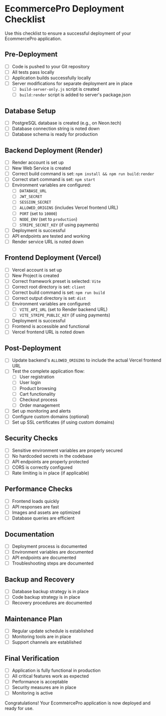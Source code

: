 # EcommercePro Deployment Checklist

Use this checklist to ensure a successful deployment of your EcommercePro application.

## Pre-Deployment

- [ ] Code is pushed to your Git repository
- [ ] All tests pass locally
- [ ] Application builds successfully locally
- [ ] Server modifications for separate deployment are in place
  - [ ] `build-server-only.js` script is created
  - [ ] `build:render` script is added to server's package.json

## Database Setup

- [ ] PostgreSQL database is created (e.g., on Neon.tech)
- [ ] Database connection string is noted down
- [ ] Database schema is ready for production

## Backend Deployment (Render)

- [ ] Render account is set up
- [ ] New Web Service is created
- [ ] Correct build command is set: `npm install && npm run build:render`
- [ ] Correct start command is set: `npm start`
- [ ] Environment variables are configured:
  - [ ] `DATABASE_URL`
  - [ ] `JWT_SECRET`
  - [ ] `SESSION_SECRET`
  - [ ] `ALLOWED_ORIGINS` (includes Vercel frontend URL)
  - [ ] `PORT` (set to `10000`)
  - [ ] `NODE_ENV` (set to `production`)
  - [ ] `STRIPE_SECRET_KEY` (if using payments)
- [ ] Deployment is successful
- [ ] API endpoints are tested and working
- [ ] Render service URL is noted down

## Frontend Deployment (Vercel)

- [ ] Vercel account is set up
- [ ] New Project is created
- [ ] Correct framework preset is selected: `Vite`
- [ ] Correct root directory is set: `client`
- [ ] Correct build command is set: `npm run build`
- [ ] Correct output directory is set: `dist`
- [ ] Environment variables are configured:
  - [ ] `VITE_API_URL` (set to Render backend URL)
  - [ ] `VITE_STRIPE_PUBLIC_KEY` (if using payments)
- [ ] Deployment is successful
- [ ] Frontend is accessible and functional
- [ ] Vercel frontend URL is noted down

## Post-Deployment

- [ ] Update backend's `ALLOWED_ORIGINS` to include the actual Vercel frontend URL
- [ ] Test the complete application flow:
  - [ ] User registration
  - [ ] User login
  - [ ] Product browsing
  - [ ] Cart functionality
  - [ ] Checkout process
  - [ ] Order management
- [ ] Set up monitoring and alerts
- [ ] Configure custom domains (optional)
- [ ] Set up SSL certificates (if using custom domains)

## Security Checks

- [ ] Sensitive environment variables are properly secured
- [ ] No hardcoded secrets in the codebase
- [ ] API endpoints are properly protected
- [ ] CORS is correctly configured
- [ ] Rate limiting is in place (if applicable)

## Performance Checks

- [ ] Frontend loads quickly
- [ ] API responses are fast
- [ ] Images and assets are optimized
- [ ] Database queries are efficient

## Documentation

- [ ] Deployment process is documented
- [ ] Environment variables are documented
- [ ] API endpoints are documented
- [ ] Troubleshooting steps are documented

## Backup and Recovery

- [ ] Database backup strategy is in place
- [ ] Code backup strategy is in place
- [ ] Recovery procedures are documented

## Maintenance Plan

- [ ] Regular update schedule is established
- [ ] Monitoring tools are in place
- [ ] Support channels are established

## Final Verification

- [ ] Application is fully functional in production
- [ ] All critical features work as expected
- [ ] Performance is acceptable
- [ ] Security measures are in place
- [ ] Monitoring is active

Congratulations! Your EcommercePro application is now deployed and ready for use.